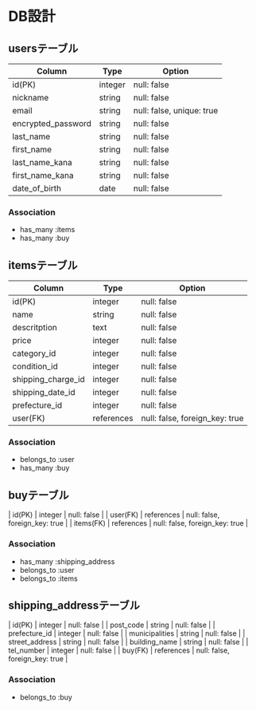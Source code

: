 # DB設計
## usersテーブル
| Column | Type | Option |
|-|-|-|
| id(PK) | integer | null: false |
| nickname | string | null: false |
| email | string | null: false, unique: true |
| encrypted_password | string | null: false |
| last_name | string | null: false |
| first_name | string | null: false |
| last_name_kana | string | null: false |
| first_name_kana | string | null: false |
| date_of_birth | date | null: false |

### Association
- has_many :items
- has_many :buy

## itemsテーブル
| Column | Type | Option |
|-|-|-|
| id(PK) | integer | null: false |
| name | string | null: false |
| descritption | text | null: false |
| price | integer | null: false |
| category_id | integer | null: false |
| condition_id | integer | null: false |
| shipping_charge_id | integer | null: false |
| shipping_date_id | integer | null: false |
| prefecture_id | integer | null: false |
| user(FK) | references | null: false, foreign_key: true |

### Association
- belongs_to :user
- has_many :buy

## buyテーブル
| id(PK) | integer | null: false |
| user(FK) | references | null: false, foreign_key: true |
| items(FK) | references | null: false, foreign_key: true |

### Association
- has_many :shipping_address
- belongs_to :user
- belongs_to :items

## shipping_addressテーブル
| id(PK) | integer | null: false |
| post_code | string | null: false |
| prefecture_id | integer | null: false |
| municipalities | string | null: false |
| street_address | string | null: false |
| building_name | string | null: false |
| tel_number | integer | null: false |
| buy(FK) | references | null: false, foreign_key: true |

### Association
- belongs_to :buy